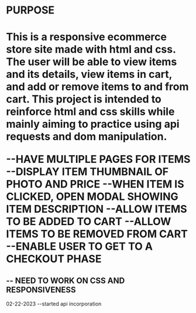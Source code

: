 <!-- PURPOSE -->
<h1>PURPOSE<h1/>
This is a responsive ecommerce store site made with html and css. The user will be able to view items and its details, view items in cart, and add or remove items to and from cart. This project is intended to reinforce html and css skills while mainly aiming to practice using api requests and dom manipulation. 


<!-- CHALLENGES -->
--HAVE MULTIPLE PAGES FOR ITEMS
--DISPLAY ITEM THUMBNAIL OF PHOTO AND PRICE
--WHEN ITEM IS CLICKED, OPEN MODAL SHOWING ITEM DESCRIPTION
--ALLOW ITEMS TO BE ADDED TO CART
--ALLOW ITEMS TO BE REMOVED FROM CART
--ENABLE USER TO GET TO A CHECKOUT PHASE


<!-- LESSONS LEARNED -->
-- NEED TO WORK ON CSS AND RESPONSIVENESS
--





<!-- UPDATES -->
02-22-2023 --started api incorporation